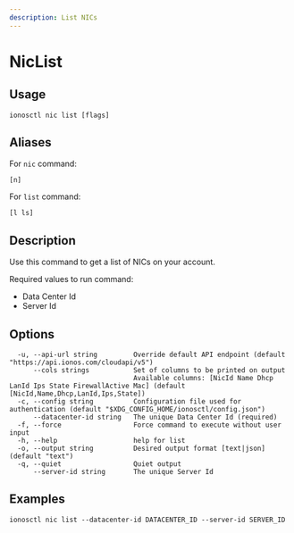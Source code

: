 ```yaml
---
description: List NICs
---
```


# NicList

## Usage

```text
ionosctl nic list [flags]
```

## Aliases

For `nic` command:
```text
[n]
```

For `list` command:
```text
[l ls]
```

## Description

Use this command to get a list of NICs on your account.

Required values to run command:

* Data Center Id
* Server Id

## Options

```text
  -u, --api-url string         Override default API endpoint (default "https://api.ionos.com/cloudapi/v5")
      --cols strings           Set of columns to be printed on output 
                               Available columns: [NicId Name Dhcp LanId Ips State FirewallActive Mac] (default [NicId,Name,Dhcp,LanId,Ips,State])
  -c, --config string          Configuration file used for authentication (default "$XDG_CONFIG_HOME/ionosctl/config.json")
      --datacenter-id string   The unique Data Center Id (required)
  -f, --force                  Force command to execute without user input
  -h, --help                   help for list
  -o, --output string          Desired output format [text|json] (default "text")
  -q, --quiet                  Quiet output
      --server-id string       The unique Server Id
```

## Examples

```text
ionosctl nic list --datacenter-id DATACENTER_ID --server-id SERVER_ID
```

